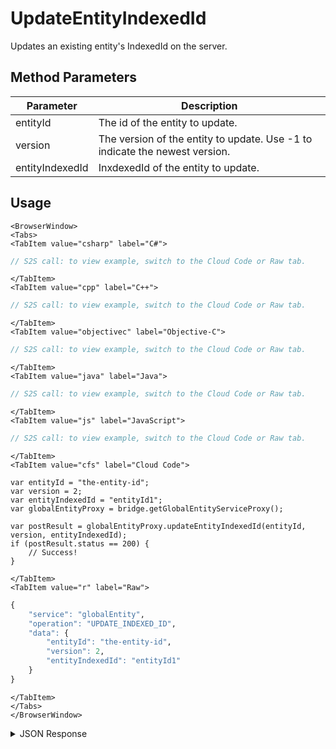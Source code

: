 # UpdateEntityIndexedId

Updates an existing entity's IndexedId on the server.

<PartialServop service_name="globalEntity" operation_name="UPDATE_INDEXED_ID" />

## Method Parameters
Parameter | Description
--------- | -----------
entityId | The id of the entity to update. 
version | The version of the entity to update. Use -1 to indicate the newest version. 
entityIndexedId | InxdexedId of the entity to update. 

## Usage

```mdx-code-block
<BrowserWindow>
<Tabs>
<TabItem value="csharp" label="C#">
```

```csharp
// S2S call: to view example, switch to the Cloud Code or Raw tab.
```

```mdx-code-block
</TabItem>
<TabItem value="cpp" label="C++">
```

```cpp
// S2S call: to view example, switch to the Cloud Code or Raw tab.
```

```mdx-code-block
</TabItem>
<TabItem value="objectivec" label="Objective-C">
```

```objectivec
// S2S call: to view example, switch to the Cloud Code or Raw tab.
```

```mdx-code-block
</TabItem>
<TabItem value="java" label="Java">
```

```java
// S2S call: to view example, switch to the Cloud Code or Raw tab.
```

```mdx-code-block
</TabItem>
<TabItem value="js" label="JavaScript">
```

```javascript
// S2S call: to view example, switch to the Cloud Code or Raw tab.
```

```mdx-code-block
</TabItem>
<TabItem value="cfs" label="Cloud Code">
```

```cfscript
var entityId = "the-entity-id";
var version = 2;
var entityIndexedId = "entityId1";
var globalEntityProxy = bridge.getGlobalEntityServiceProxy();

var postResult = globalEntityProxy.updateEntityIndexedId(entityId, version, entityIndexedId);
if (postResult.status == 200) {
    // Success!
}
```

```mdx-code-block
</TabItem>
<TabItem value="r" label="Raw">
```

```r
{
	"service": "globalEntity",
	"operation": "UPDATE_INDEXED_ID",
	"data": {
		"entityId": "the-entity-id",
		"version": 2,
		"entityIndexedId": "entityId1"
	}
}
```

```mdx-code-block
</TabItem>
</Tabs>
</BrowserWindow>
```

<details>
<summary>JSON Response</summary>

```json
{
  "data": {
    "gameId": "123456",
    "entityId": "218d19d1-cda9-48a7-a918-a796281219f1",
    "ownerId": "77ce8889-20b7-4d01-b248-e0beb747f1b4",
    "entityType": "address",
    "entityIndexedId": "entityId1",
    "version": 4,
    "acl": {
      "other": 1
    },
    "expiresAt": 9223372036854776000,
    "timeToLive": -1,
    "createdAt": 1557939144108,
    "updatedAt": 1557939241957
  },
  "status": 200
}
```
</details>

